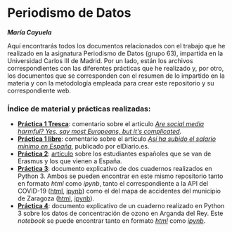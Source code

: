 # Periodismo de Datos 
***María Cayuela***

Aquí encontrarás todos los documentos relacionados con el trabajo que he realizado en la asignatura Periodismo de Datos (grupo 63), impartida en la Universidad Carlos III de Madrid. Por un lado, están los archivos correspondientes con las diferentes prácticas que he realizado y, por otro, los documentos que se corresponden con el resumen de lo impartido en la materia y con la metodología empleada para crear este repositorio y su correspondiente web.

### Índice de material y prácticas realizadas: 
- **[Práctica 1 Tresca](practica-1-tresca.md)**: comentario sobre el artículo *[Are social media harmful? Yes, say most Europeans, but it's complicated](https://trescaproject.eu/2021/10/07/are-social-media-harmful-yes-say-most-europeans-but-its-complicated/)*.
- **[Práctica 1 libre](practica-1-libre.md)**: comentario sobre el artículo *[Así ha subido el salario mínimo en España](https://www.eldiario.es/sociedad/ultima-hora-coronavirus-actualidad-politica-10-febrero_6_8733684_1084582.html)*, publicado por elDiario.es.
- **[Práctica 2](practica-2.md)**: [artículo](https://www.elconfidencial.com/mundo/europa/2021-12-28/erasmus-dos-velocidades-programa-ue-desigualdad_3348913/) sobre los estudiantes españoles que se van de Erasmus y los que vienen a España.  
- **[Práctica 3](practica-3.md)**: documento explicativo de dos cuadernos realizados en Python 3. Ambos se pueden encontrar en este mismo repositorio tanto en formato *html* como *ipynb*, tanto el correspondiente a la API del COVID-19 ([html](python-api-covid19-pandas.html), [ipynb](python-api-covid19-pandas.ipynb)) como el del mapa de accidentes del municipio de Zaragoza ([html](api-pandas-folium.ipynb), [ipynb](api-pandas-folium.ipynb)).
- **[Práctica 4](practica-4.md)**: documento explicativo de un cuaderno realizado en Python 3 sobre los datos de concentración de ozono en Arganda del Rey. Este *notebook* se puede encontrar tanto en formato [*html*](python-api-ozono-arganda-pandas.html) como [*ipynb*](python-api-ozono-arganda-pandas.ipnyb).
